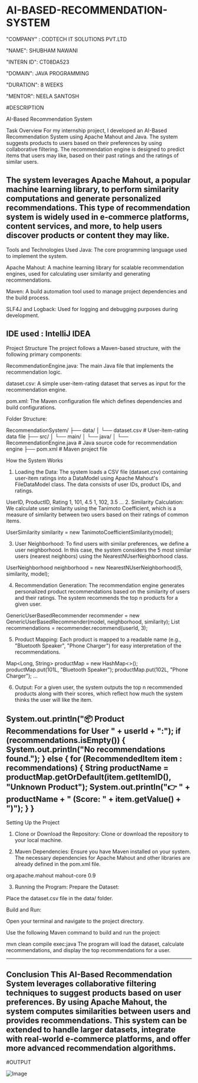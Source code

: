 # AI-BASED-RECOMMENDATION-SYSTEM

"COMPANY" : CODTECH IT SOLUTIONS PVT.LTD

"NAME": SHUBHAM NAWANI

"INTERN ID": CT08DA523

"DOMAIN": JAVA PROGRAMMING

"DURATION": 8 WEEKS

"MENTOR": NEELA SANTOSH

#DESCRIPTION

AI-Based Recommendation System

Task Overview
For my internship project, I developed an AI-Based Recommendation System using Apache Mahout and Java. The system suggests products to users based on their preferences by using collaborative filtering. The recommendation engine is designed to predict items that users may like, based on their past ratings and the ratings of similar users.

The system leverages Apache Mahout, a popular machine learning library, to perform similarity computations and generate personalized recommendations. This type of recommendation system is widely used in e-commerce platforms, content services, and more, to help users discover products or content they may like.
-----------------------------------------------------------------------------------------------------------------------------------------------------------------------------------------------------------------------------------------------------------------------------
Tools and Technologies Used
Java: The core programming language used to implement the system.

Apache Mahout: A machine learning library for scalable recommendation engines, used for calculating user similarity and generating recommendations.

Maven: A build automation tool used to manage project dependencies and the build process.

SLF4J and Logback: Used for logging and debugging purposes during development.

IDE used : IntelliJ IDEA
-----------------------------------------------------------------------------------------------------------------------------------------------------------------------------------------------------------------------------------------------------------------------------
Project Structure
The project follows a Maven-based structure, with the following primary components:

RecommendationEngine.java: The main Java file that implements the recommendation logic.

dataset.csv: A simple user-item-rating dataset that serves as input for the recommendation engine.

pom.xml: The Maven configuration file which defines dependencies and build configurations.

Folder Structure:

RecommendationSystem/
├── data/
│   └── dataset.csv         # User-item-rating data file
├── src/
│   └── main/
│       └── java/
│           └── RecommendationEngine.java   # Java source code for recommendation engine
├── pom.xml                 # Maven project file

How the System Works
1. Loading the Data:
The system loads a CSV file (dataset.csv) containing user-item ratings into a DataModel using Apache Mahout's FileDataModel class. The data consists of user IDs, product IDs, and ratings.

UserID, ProductID, Rating
1, 101, 4.5
1, 102, 3.5
...
2. Similarity Calculation:
We calculate user similarity using the Tanimoto Coefficient, which is a measure of similarity between two users based on their ratings of common items.

UserSimilarity similarity = new TanimotoCoefficientSimilarity(model);

3. User Neighborhood:
To find users with similar preferences, we define a user neighborhood. In this case, the system considers the 5 most similar users (nearest neighbors) using the NearestNUserNeighborhood class.

UserNeighborhood neighborhood = new NearestNUserNeighborhood(5, similarity, model);

4. Recommendation Generation:
The recommendation engine generates personalized product recommendations based on the similarity of users and their ratings. The system recommends the top n products for a given user.

GenericUserBasedRecommender recommender = new GenericUserBasedRecommender(model, neighborhood, similarity);
List<RecommendedItem> recommendations = recommender.recommend(userId, 3);

5. Product Mapping:
Each product is mapped to a readable name (e.g., "Bluetooth Speaker", "Phone Charger") for easy interpretation of the recommendations.

Map<Long, String> productMap = new HashMap<>();
productMap.put(101L, "Bluetooth Speaker");
productMap.put(102L, "Phone Charger");
...

6. Output:
For a given user, the system outputs the top n recommended products along with their scores, which reflect how much the system thinks the user will like the item.


System.out.println("📦 Product Recommendations for User " + userId + ":");
if (recommendations.isEmpty()) {
    System.out.println("No recommendations found.");
} else {
    for (RecommendedItem item : recommendations) {
        String productName = productMap.getOrDefault(item.getItemID(), "Unknown Product");
        System.out.println("👉 " + productName + " (Score: " + item.getValue() + ")");
    }
}
-----------------------------------------------------------------------------------------------------------------------------------------------------------------------------------------------------------------------------------------------------------------------------
Setting Up the Project
1. Clone or Download the Repository:
Clone or download the repository to your local machine.

2. Maven Dependencies:
Ensure you have Maven installed on your system. The necessary dependencies for Apache Mahout and other libraries are already defined in the pom.xml file.



<dependency>
  <groupId>org.apache.mahout</groupId>
  <artifactId>mahout-core</artifactId>
  <version>0.9</version>
</dependency>

3. Running the Program:
Prepare the Dataset:

Place the dataset.csv file in the data/ folder.

Build and Run:

Open your terminal and navigate to the project directory.

Use the following Maven command to build and run the project:



mvn clean compile exec:java
The program will load the dataset, calculate recommendations, and display the top recommendations for a user.


-----------------------------------------------------------------------------------------------------------------------------------------------------------------------------------------------------------------------------------------------------------------------------
Conclusion
This AI-Based Recommendation System leverages collaborative filtering techniques to suggest products based on user preferences. By using Apache Mahout, the system computes similarities between users and provides recommendations. This system can be extended to handle larger datasets, integrate with real-world e-commerce platforms, and offer more advanced recommendation algorithms.
-----------------------------------------------------------------------------------------------------------------------------------------------------------------------------------------------------------------------------------------------------------------------------
#OUTPUT

![Image](https://github.com/user-attachments/assets/aed65303-f8e1-48fb-863b-80df27659855)

